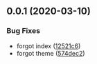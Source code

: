 ## 0.0.1 (2020-03-10)


### Bug Fixes

* forgot index ([12521c6](https://github.com/byronmejia/storybook-addon-react-styled-themes/commit/12521c614d7a7c95e9a7ab70a13518000ddf65f1))
* forgot theme ([574dec2](https://github.com/byronmejia/storybook-addon-react-styled-themes/commit/574dec28b2b46b7318f9d9aae7d5dd4f06539af4))

